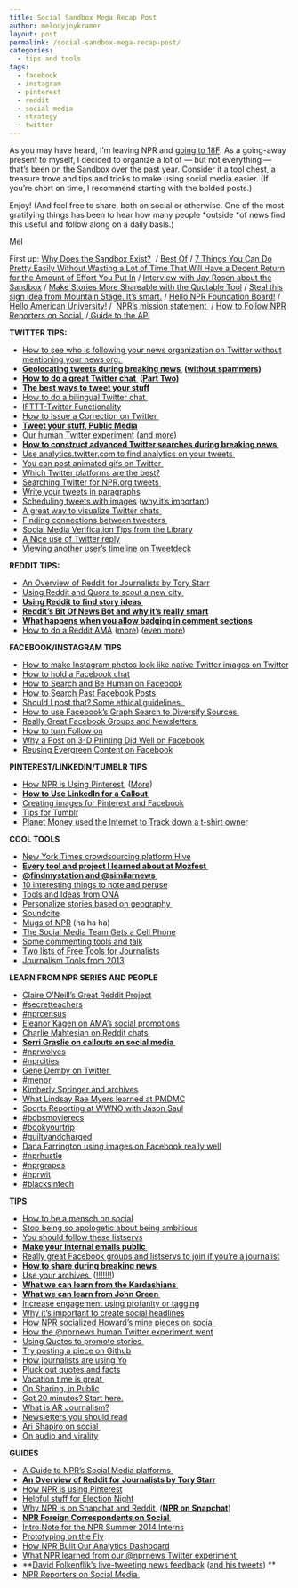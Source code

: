 ```yaml
---
title: Social Sandbox Mega Recap Post
author: melodyjoykramer
layout: post
permalink: /social-sandbox-mega-recap-post/
categories:
  - tips and tools
tags:
  - facebook
  - instagram
  - pinterest
  - reddit
  - social media
  - strategy
  - twitter
---
```

As you may have heard, I&#8217;m leaving NPR and [going to 18F][1]. As a going-away present to myself, I decided to organize a lot of &#8212; but not everything &#8212; that&#8217;s been [on the Sandbox][2] over the past year. Consider it a tool chest, a treasure trove and tips and tricks to make using social media easier. (If you&#8217;re short on time, I recommend starting with the bolded posts.)

Enjoy! (And feel free to share, both on social or otherwise. One of the most gratifying things has been to hear how many people *outside *of news find this useful and follow along on a daily basis.)

Mel

First up: [Why Does the Sandbox Exist?][3]  / [Best Of][4] / [7 Things You Can Do Pretty Easily Without Wasting a Lot of Time That Will Have a Decent Return for the Amount of Effort You Put In][5] / [Interview with Jay Rosen about the Sandbox][6] / [Make Stories More Shareable with the Quotable Tool][7] / [Steal this sign idea from Mountain Stage. It&#8217;s smart.][8] / [Hello NPR Foundation Board!][9] / [Hello American University!][10] /  [NPR&#8217;s mission statement ][11] / [How to Follow NPR Reporters on Social ][12] /[ Guide to the API][13]

**TWITTER TIPS:**

  * [How to see who is following your news organization on Twitter without mentioning your news org. ][14]
  * **[Geolocating tweets during breaking news ][15] ([without spammers][15])**
  * **[How to do a great Twitter chat ][16] ([Part Two)][17]**
  * **[The best ways to tweet your stuff][18]**
  * [How to do a bilingual Twitter chat ][19]
  * [IFTTT-Twitter Functionality][20]
  * [How to Issue a Correction on Twitter ][21]
  * **[Tweet your stuff, Public Media][22]**
  * [Our human Twitter experiment][23] ([and more][24])
  * **[How to construct advanced Twitter searches during breaking news ][25]**
  * [Use analytics.twitter.com to find analytics on your tweets ][26]
  * [You can post animated gifs on Twitter ][27]
  * [Which Twitter platforms are the best?][28]
  * [Searching Twitter for NPR.org tweets ][29]
  * [Write your tweets in paragraphs][30]
  * [Scheduling tweets with images][31] ([why it&#8217;s important][32])
  * [A great way to visualize Twitter chats ][33]
  * [Finding connections between tweeters ][34]
  * [Social Media Verification Tips from the Library][35]
  * [A Nice use of Twitter reply][36]
  * [Viewing another user&#8217;s timeline on Tweetdeck][37]

**REDDIT TIPS:**

  * [An Overview of Reddit for Journalists by Tory Starr][38]
  * [Using Reddit and Quora to scout a new city ][39]
  * **[Using Reddit to find story ideas ][40]**
  * **[Reddit&#8217;s Bit Of News Bot and why it&#8217;s really smart][41]**
  * **[What happens when you allow badging in comment sections][42]**
  * [How to do a Reddit AMA][43] ([more][44]) ([even more][45])

**FACEBOOK/INSTAGRAM TIPS**

  * [How to make Instagram photos look like native Twitter images on Twitter][46]
  * [How to hold a Facebook chat][47]
  * [How to Search and Be Human on Facebook][48]
  * [How to Search Past Facebook Posts ][49]
  * [Should I post that? Some ethical guidelines. ][50]
  * [How to use Facebook&#8217;s Graph Search to Diversify Sources ][51]
  * [Really Great Facebook Groups and Newsletters ][52]
  * [How to turn Follow on][53]
  * [Why a Post on 3-D Printing Did Well on Facebook][54]
  * [Reusing Evergreen Content on Facebook][55]

**PINTEREST/LINKEDIN/TUMBLR TIPS**

  * [How NPR is Using Pinterest ][56] ([More][56])
  * **[How to Use LinkedIn for a Callout ][57]**
  * [Creating images for Pinterest and Facebook][58]
  * [Tips for Tumblr][59]
  * [Planet Money used the Internet to Track down a t-shirt owner][60]

**COOL TOOLS**

  * [New York Times crowdsourcing platform Hive][61]
  * **[Every tool and project I learned about at Mozfest ][62]**
  * **[@findmystation and @similarnews ][63]**
  * [10 interesting things to note and peruse][64]
  * [Tools and Ideas from ONA][65]
  * [Personalize stories based on geography ][66]
  * [Soundcite][67]
  * [Mugs of NPR][68] (ha ha ha)
  * [The Social Media Team Gets a Cell Phone][69]
  * [Some commenting tools and talk][70]
  * [Two lists of Free Tools for Journalists][71]
  * [Journalism Tools from 2013][72]

**LEARN FROM NPR SERIES AND PEOPLE**

  * [Claire O&#8217;Neill&#8217;s Great Reddit Project][73]
  * [#secretteachers][18]
  * [#nprcensus][74]
  * [Eleanor Kagen on AMA&#8217;s social promotions][75]
  * [Charlie Mahtesian on Reddit chats ][76]
  * **[Serri Graslie on callouts on social media ][77]**
  * [#nprwolves][78]
  * [#nprcities][79]
  * [Gene Demby on Twitter ][80]
  * [#menpr][81]
  * [Kimberly Springer and archives][82]
  * [What Lindsay Rae Myers learned at PMDMC][83]
  * [Sports Reporting at WWNO with Jason Saul][84]
  * [#bobsmovierecs][85]
  * [#bookyourtrip][86]
  * [#guiltyandcharged][87]
  * [Dana Farrington using images on Facebook really well][88]
  * [#nprhustle][89]
  * [#nprgrapes][90]
  * [#nprwit][91]
  * [#blacksintech][92]

**TIPS**

  * [How to be a mensch on social][93]
  * [Stop being so apologetic about being ambitious][94]
  * [You should follow these listservs][95]
  * **[Make your internal emails public ][96]**
  * [Really great Facebook groups and listservs to join if you&#8217;re a journalist][52]
  * **[How to share during breaking news ][93]**
  * [Use your archives ][97] ([!!!!!!!][98])
  * **[What we can learn from the Kardashians ][99]**
  * **[What we can learn from John Green ][100]**
  * [Increase engagement using profanity or tagging][101]
  * [Why it&#8217;s important to create social headlines][102]
  * [How NPR socialized Howard&#8217;s mine pieces on social ][103]
  * [How the @nprnews human Twitter experiment went][104]
  * [Using Quotes to promote stories ][105]
  * [Try posting a piece on Github][106]
  * [How journalists are using Yo][107]
  * [Pluck out quotes and facts][108]
  * [Vacation time is great ][109]
  * [On Sharing, in Public][110]
  * [Got 20 minutes? Start here.][111]
  * [What is AR Journalism?][112]
  * [Newsletters you should read][113]
  * [Ari Shapiro on social ][114]
  * [On audio and virality][115]

**GUIDES**

  * [A Guide to NPR&#8217;s Social Media platforms ][116]
  * **[An Overview of Reddit for Journalists by Tory Starr][38]**
  * [How NPR is using Pinterest][56]
  * [Helpful stuff for Election Night][117]
  * [Why NPR is on Snapchat and Reddit ][118] (**[NPR on Snapchat][119]**)
  * **[NPR Foreign Correspondents on Social ][120]**
  * [Intro Note for the NPR Summer 2014 Interns][121]
  * [Prototyping on the Fly][122]
  * [How NPR Built Our Analytics Dashboard][123]
  * [What NPR learned from our @nprnews Twitter experiment ][124]
  * **[David Folkenflik&#8217;s live-tweeting news feedback][125] ([and his tweets][126]) **
  * [NPR Reporters on Social Media ][12]

 [1]: http://www.melodyjk.com/i-have-some-news/
 [2]: http://socialmediadesk.tumblr.com/
 [3]: http://socialmediadesk.tumblr.com/post/98982701221/why-does-the-social-media-desk-tumblr-exist
 [4]: http://socialmediadesk.tumblr.com/post/98393605261/howdy-ona14
 [5]: https://docs.google.com/presentation/d/1K-1lGs7psRSJO-erLj01QBwSHeF0jx2wRD2YtX_t6XQ/edit
 [6]: http://nyustudio20.wordpress.com/2014/12/04/jay-talks-to-melody-kramer-nprs-social-media-strategist/
 [7]: http://ds.npr.org/post/make-stories-more-shareable-social-media-quotable-images
 [8]: http://socialmediadesk.tumblr.com/post/89751979311/i-really-like-the-signs-that-mountainstage-made-to
 [9]: http://socialmediadesk.tumblr.com/post/85238611196/hello-npr-foundation-board
 [10]: http://socialmediadesk.tumblr.com/post/83199242753/hello-sls14
 [11]: http://socialmediadesk.tumblr.com/post/86502757171/social-sandbox-buzzfeed-viral-audio-nprs
 [12]: http://socialmediadesk.tumblr.com/post/84947608726/social-sandbox-npr-twitter-lists-for-you
 [13]: http://socialmediadesk.tumblr.com/post/80015887814/a-quick-way-to-pull-stories-npr-produced-on-a
 [14]: http://socialmediadesk.tumblr.com/post/105619177036/social-sandbox-tweetdeck-tip-invisibilia
 [15]: http://socialmediadesk.tumblr.com/post/80019481646/how-to-follow-breaking-news-on-twitter-without
 [16]: http://socialmediadesk.tumblr.com/post/89859190586/social-sandbox-exploring-twitter-chats-with-bob
 [17]: http://socialmediadesk.tumblr.com/post/100843190191/practical-experience-running-a-twitter-chat
 [18]: http://socialmediadesk.tumblr.com/post/100596349621/social-sandbox-your-lunchtime-reading
 [19]: http://socialmediadesk.tumblr.com/post/101416659376/social-sandbox-social-bylines-bilingual-chat
 [20]: http://socialmediadesk.tumblr.com/post/100256537216/new-ifttt-twitter-functionality
 [21]: http://socialmediadesk.tumblr.com/post/98888970906/how-to-issue-a-correction-on-twitter
 [22]: http://socialmediadesk.tumblr.com/post/98241730971/social-sandbox-tweet-your-stuff-public-media
 [23]: http://socialmediadesk.tumblr.com/post/87119165481/twitter-experiment-results
 [24]: http://socialmediadesk.tumblr.com/post/85640191326/tweet-tweet-and-tweet-some-more
 [25]: http://socialmediadesk.tumblr.com/post/96451644176/social-sandbox-how-to-construct-advanced-twitter
 [26]: http://socialmediadesk.tumblr.com/post/96013162921/social-sandbox-beyondferguson-twitter
 [27]: http://socialmediadesk.tumblr.com/post/89187950391/social-sandbox-twitter-gifs-reddit-flair
 [28]: http://socialmediadesk.tumblr.com/post/88596884021/social-sandbox-twitter-platforms-tracking-your
 [29]: http://socialmediadesk.tumblr.com/post/88374672051/social-sandbox-searching-twitter-for-npr-org
 [30]: http://socialmediadesk.tumblr.com/post/88279819326/social-sandbox-write-your-tweets-in-paragraphs
 [31]: http://socialmediadesk.tumblr.com/post/84325840876/socialsandbox-scheduling-tweets-with-images
 [32]: http://socialmediadesk.tumblr.com/post/81390730849/socialsandbox-the-boost-from-images-in-your
 [33]: http://socialmediadesk.tumblr.com/post/82297540550/social-sandbox-a-great-way-to-visualize-a
 [34]: http://socialmediadesk.tumblr.com/post/80974601603/socialsandbox-tumblr-tips-storify-tips-twitter
 [35]: http://socialmediadesk.tumblr.com/post/80258216770/socialsandbox-3-21-14-verification-tips
 [36]: http://socialmediadesk.tumblr.com/post/80016165523/social-sandbox-nice-use-of-twitter-reply
 [37]: http://socialmediadesk.tumblr.com/post/80014998197/social-sandbox-npr-interns-viewing-other-users
 [38]: http://socialmediadesk.tumblr.com/post/104944573951/social-sandbox-your-afternoon-social-snack
 [39]: http://socialmediadesk.tumblr.com/post/102369152056/using-reddit-and-quora-to-scout-a-new-city
 [40]: http://socialmediadesk.tumblr.com/post/80018888091/using-reddit-to-find-story-ideas
 [41]: http://socialmediadesk.tumblr.com/post/101702955716/reddits-bit-of-new-bot
 [42]: http://socialmediadesk.tumblr.com/post/101670504116/what-happens-when-you-allow-badging-in-comments
 [43]: http://socialmediadesk.tumblr.com/post/101184169361/how-to-do-a-reddit-ama
 [44]: http://socialmediadesk.tumblr.com/post/94180382406/social-sandbox-did-you-catch-our-amas-this-week
 [45]: http://socialmediadesk.tumblr.com/post/93498475266/social-sandbox-reddit-fun-for-everyone
 [46]: http://socialmediadesk.tumblr.com/post/69619994153/instagram-twitter-native-image
 [47]: http://socialmediadesk.tumblr.com/post/97756085851/social-sandbox-storify-breaking-news-how-to
 [48]: http://socialmediadesk.tumblr.com/post/96974551436/social-sandbox-highlighting-some-great-stuff-on
 [49]: http://socialmediadesk.tumblr.com/post/96788683611/pro-tip-searching-past-facebook-posts
 [50]: http://socialmediadesk.tumblr.com/post/95199458296/should-i-tweet-that-facebook-it-some-social
 [51]: http://socialmediadesk.tumblr.com/post/93397132596/social-sandbox-how-to-use-linkedin-and-facebook
 [52]: http://socialmediadesk.tumblr.com/post/92158897006/socialsandbox-really-great-facebook-groups-and
 [53]: http://socialmediadesk.tumblr.com/post/86412968881/social-sandbox-follow-button-and-a-plug-for
 [54]: http://socialmediadesk.tumblr.com/post/80013819963/social-sandbox-why-3-d-printing-did-well-on-fb
 [55]: http://socialmediadesk.tumblr.com/post/67754248489/reusing-evergreen-content-on-facebook
 [56]: http://socialmediadesk.tumblr.com/post/84336053191/npr-is-on-pinterest-heres-why-npr-doesnt
 [57]: http://socialmediadesk.tumblr.com/post/93875188766/social-sandbox-how-to-use-linkedin-for-a-callout
 [58]: http://socialmediadesk.tumblr.com/post/93765919841/social-sandbox-creating-images-for-facebook-and
 [59]: http://socialmediadesk.tumblr.com/post/91982994861/social-sandbox-tips-for-tumblr
 [60]: http://socialmediadesk.tumblr.com/post/80209431216/social-sandbox-12-11-13-planet-money-just-did
 [61]: http://socialmediadesk.tumblr.com/post/104849485891/social-sandbox-hive-music-reportedly
 [62]: http://socialmediadesk.tumblr.com/post/101175205111/every-tool-and-project-i-learned-about-at
 [63]: http://socialmediadesk.tumblr.com/post/99992223006/social-sandbox-similarnews-findmystation
 [64]: http://socialmediadesk.tumblr.com/post/99399436621/social-sandbox-10-interesting-things-to-note-and
 [65]: http://socialmediadesk.tumblr.com/post/98726305906/social-sandbox-tools-and-ideas-from-the-online
 [66]: http://socialmediadesk.tumblr.com/post/97310302771/social-sandbox-help-us-improve-the-social
 [67]: http://socialmediadesk.tumblr.com/post/95745134621/social-sandbox-visual-stories-tools-from-knight
 [68]: http://socialmediadesk.tumblr.com/post/93976164731/social-sandbox-nytarchives-mugs-of-npr
 [69]: http://socialmediadesk.tumblr.com/post/91769163766/social-media-mobile-device
 [70]: http://socialmediadesk.tumblr.com/post/91469564621/social-sandbox-commenting-metrics
 [71]: http://socialmediadesk.tumblr.com/post/88569948516/two-lists-of-free-tools-for-journalists
 [72]: http://socialmediadesk.tumblr.com/post/80014711410/social-sandbox-1984-best-journalism-tools-2013
 [73]: http://socialmediadesk.tumblr.com/post/80209042840/personal-newsletters-claires-great-reddit
 [74]: http://socialmediadesk.tumblr.com/post/100072806296/social-sandbox-crowdsourcing-your-archives
 [75]: http://socialmediadesk.tumblr.com/post/99670316606/socially-speaking-eleanor-kagan
 [76]: http://socialmediadesk.tumblr.com/post/98997185421/npr-correspondent-carrie-kahn-and-npr-politics
 [77]: http://socialmediadesk.tumblr.com/post/98991771556/socially-speaking-serri-graslie
 [78]: http://socialmediadesk.tumblr.com/post/98972312851/social-sandbox-news-sites-as-aggregates
 [79]: http://socialmediadesk.tumblr.com/post/98313710526/social-sandbox-on-the-road-and-in-the-cities-and
 [80]: http://socialmediadesk.tumblr.com/post/98250506811/this-is-the-first-post-of-a-new-social-sandbox
 [81]: http://socialmediadesk.tumblr.com/post/97668119866/social-sandbox-the-power-of-menpr
 [82]: http://socialmediadesk.tumblr.com/post/92431453541/social-sandbox-praise-for-greg-kimberly-and
 [83]: http://socialmediadesk.tumblr.com/post/91757633801/social-sandbox-thoughts-on-the-pmdmc-digital-day
 [84]: http://socialmediadesk.tumblr.com/post/89988615411/social-sandbox-sports-reporting-at-wwno
 [85]: http://socialmediadesk.tumblr.com/post/89377018846/bobsmovierecs
 [86]: http://socialmediadesk.tumblr.com/post/89065359786/social-sandbox-book-your-trip
 [87]: http://socialmediadesk.tumblr.com/post/86307192616/social-sandbox-more-folkenflik-an-investigative
 [88]: http://socialmediadesk.tumblr.com/post/84229501656/good-morning-everyone-short-note-today-i-just
 [89]: http://socialmediadesk.tumblr.com/post/83519783399/socialsandbox-nprhustle
 [90]: http://socialmediadesk.tumblr.com/post/82709024620/socialsandbox-nprgrapes-askkelisnpr
 [91]: http://socialmediadesk.tumblr.com/post/80572138389/socialsandbox-3-24-14-success-of-nprwit
 [92]: http://socialmediadesk.tumblr.com/post/80208287235/social-sandbox-12-2-13-seedtoshirt
 [93]: http://socialmediadesk.tumblr.com/post/104767527731/social-sandbox-how-to-be-a-mensch-on-social
 [94]: http://socialmediadesk.tumblr.com/post/65695388639/tips-for-newsroom-managers-from-jim-brady-and
 [95]: http://socialmediadesk.tumblr.com/post/67670853263/listservs
 [96]: http://socialmediadesk.tumblr.com/post/88990953451/social-sandbox-making-notes-public
 [97]: http://socialmediadesk.tumblr.com/post/104079064681/quick-note-use-your-archives
 [98]: http://socialmediadesk.tumblr.com/post/84127245861/socialsandbox-internet-anniversary-at-npr
 [99]: http://socialmediadesk.tumblr.com/post/103132787406/what-we-can-learn-from-the-kardashians
 [100]: http://socialmediadesk.tumblr.com/post/87607295431/social-sandbox-john-green-and-community-building
 [101]: http://socialmediadesk.tumblr.com/post/103125359866/social-sandbox-advice-from-emily-bogle-scott
 [102]: http://socialmediadesk.tumblr.com/post/102976922271/social-sandbox-the-future-of-news-for-now
 [103]: http://socialmediadesk.tumblr.com/post/102545042126/social-sandbox-kudos-to-howard-nicole-alicia
 [104]: http://socialmediadesk.tumblr.com/post/102371961486/what-happens-when-nprnews-tweets-back
 [105]: http://socialmediadesk.tumblr.com/post/100076695216/quotes-vs-quotables
 [106]: http://socialmediadesk.tumblr.com/post/97150844391/social-sandbox-one-fish-two-fish-reddit-fish
 [107]: http://socialmediadesk.tumblr.com/post/95480446176/social-sandbox-gene-yo-soundcite-1814
 [108]: http://socialmediadesk.tumblr.com/post/95374901151/social-sandbox-plucking-out-a-quote-or-fact-yo
 [109]: http://socialmediadesk.tumblr.com/post/94725722056/social-sandbox-in-praise-of-vacation-time
 [110]: http://socialmediadesk.tumblr.com/post/87730624891/social-sandbox-on-sharing-in-public
 [111]: http://socialmediadesk.tumblr.com/post/84852205361/social-sandbox-twenty-minutes-a-day
 [112]: http://socialmediadesk.tumblr.com/post/82016573480/socialsandbox-vox-fargo-ar-journalism
 [113]: http://socialmediadesk.tumblr.com/post/80208563965/hat-tip-to-atc-theo-this-week-for-a-very-nice-use
 [114]: http://socialmediadesk.tumblr.com/post/80063027357/socialsandbox-3-19-14-archives-reddit-tips-and
 [115]: http://socialmediadesk.tumblr.com/post/80013638854/social-sandbox-your-afternoon-read-why-audio
 [116]: http://socialmediadesk.tumblr.com/post/80887196012/social-media-platforms-a-guide
 [117]: http://socialmediadesk.tumblr.com/post/101776484321/helpful-stuff-for-election-night
 [118]: http://socialmediadesk.tumblr.com/post/93510055256/social-sandbox-why-nprnews-is-on-snapchat-and
 [119]: http://socialmediadesk.tumblr.com/post/93501200856/social-sandbox-npr-on-snapchat-now-you-see-it
 [120]: http://socialmediadesk.tumblr.com/post/88692289921/an-experiment-with-the-foreign-correspondents
 [121]: http://socialmediadesk.tumblr.com/post/88602526046/intro-note-to-npr-summer-interns-2014
 [122]: http://socialmediadesk.tumblr.com/post/88277656581/prototyping-on-the-fly
 [123]: http://socialmediadesk.tumblr.com/post/87898785971/building-smart-newsroom-tools
 [124]: http://www.niemanlab.org/2014/05/its-alive-what-npr-learned-from-turning-its-nprnews-twitter-account-from-a-bot-into-a-human/
 [125]: http://socialmediadesk.tumblr.com/post/85933158251/social-sandbox-feedback-from-davids-tweets
 [126]: http://socialmediadesk.tumblr.com/post/85847743641/social-sandbox-david-folkenfliks-tweets